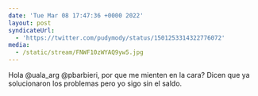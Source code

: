 ```yaml
---
date: 'Tue Mar 08 17:47:36 +0000 2022'
layout: post
syndicateUrl:
  - 'https://twitter.com/pudymody/status/1501253314322776072'
media:
  - /static/stream/FNWF10zWYAQ9yw5.jpg
---
```

Hola @uala_arg @pbarbieri, por que me mienten en la cara? Dicen que ya solucionaron los problemas pero yo sigo sin el saldo. 